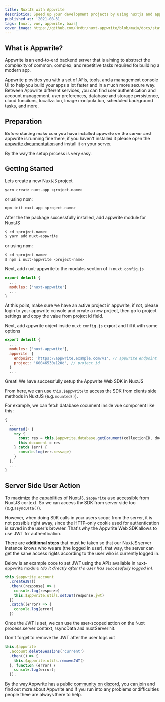 ```yaml
---
title: NuxtJS with Appwrite
description: Speed up your development projects by using nuxtjs and appwrite as back-end
published_at: '2021-08-31'
tags: [nuxt, vue, appwrite, baas]
cover_image: https://github.com/Hrdtr/nuxt-appwrite/blob/main/docs/static/cover.jpg?raw=true
---
```


## What is Appwrite?

Appwrite is an end-to-end backend server that is aiming to abstract the complexity of common, complex, and repetitive tasks required for building a modern app.

Appwrite provides you with a set of APIs, tools, and a management console UI to help you build your apps a lot faster and in a much more secure way. Between Appwrite different services, you can find user authentication and account management, user preferences, database and storage persistence, cloud functions, localization, image manipulation, scheduled background tasks, and more.

## Preparation

Before starting make sure you have installed appwrite on the server and appwrite is running fine there, if you haven't installed it please open the [appwrite documentation](https://appwrite.io/docs) and install it on your server.

By the way the setup process is very easy.

## Getting Started

Lets create a new NuxtJS project

```bash
yarn create nuxt-app <project-name>
```
or using npm:
```bash
npm init nuxt-app <project-name>
```

After the the package successfully installed, add appwrite module for NuxtJS

```bash
$ cd <project-name>
$ yarn add nuxt-appwrite
```
or using npm:
```bash
$ cd <project-name>
$ npm i nuxt-appwrite <project-name>
```

Next, add nuxt-appwrite to the modules section of in `nuxt.config.js`

```js
export default {
  ...
  modules: ['nuxt-appwrite']
  ...
}
```

At this point, make sure we have an active project in appwrite, if not, please login to your appwrite console and create a new project, then go to project settings and copy the value from project id field.

Next, add appwrite object inside `nuxt.config.js` export and fill it with some options

```js
export default {
  ...
  modules: ['nuxt-appwrite'],
  appwrite: {
    endpoint: 'https://appwrite.example.com/v1', // appwrite endpoint
    project: '60046530a120d', // project id
  }
  ...
```

Great! We have successfully setup the Appwrite Web SDK in NuxtJS

From here, we can use `this.$appwrite` to access the SDK from clients side methods in NuxtJS (e.g. `mounted()`).

For example, we can fetch database document inside vue component like this:
```js
{
  ...
  mounted() {
    try {
      const res = this.$appwrite.database.getDocument(collectionID, documentID)
      this.document = res
    } catch (err) {
      console.log(err.message)
    }
  },
  ...
}
```

## Server Side User Action

To maximize the capabilities of NuxtJS, `$appwrite` also accessible from NuxtJS context. So we can access the SDK from server side too (e.g.`asyncData()`).

However, when doing SDK calls in your users scope from the server, it is not possible right away, since the HTTP-only cookie used for authentication is saved in the user's browser. That's why the Appwrite Web SDK allows to use JWT for authentication.

There are **additional steps** that must be taken so that our NuxtJS server instance knows who we are (the logged in user). that way, the server can get the same access rights according to the user who is currently logged in.

Below is an example code to set JWT using the APIs available in nuxt-appwrite module *(do it directly after the user has successfully logged in)*:

```js
this.$appwrite.account
  .createJWT()
  .then((response) => {
    console.log(response)
    this.$appwrite.utils.setJWT(response.jwt)
  })
  .catch((error) => {
    console.log(error)
  })
```
Once the JWT is set, we can use the user-scoped action on the Nuxt process.server context, asyncData and nuxtServerInit.

Don't forget to remove the JWT after the user logs out
```js
this.$appwrite
  .account.deleteSessions('current')
  .then(() => {
    this.$appwrite.utils.removeJWT()
  }, function (error) {
    console.log(error);
  });
```

By the way Appwrite has a public [community on discord](https://appwrite.io/discord), you can join and find out more about Appwrite and if you run into any problems or difficulties people there are always there to help.

